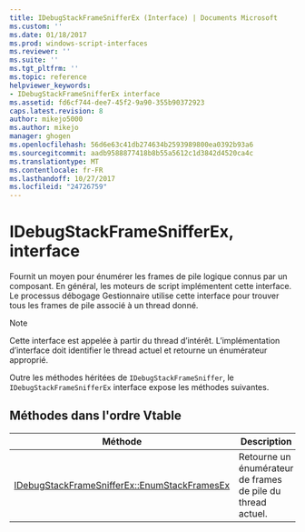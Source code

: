 ```yaml
---
title: IDebugStackFrameSnifferEx (Interface) | Documents Microsoft
ms.custom: ''
ms.date: 01/18/2017
ms.prod: windows-script-interfaces
ms.reviewer: ''
ms.suite: ''
ms.tgt_pltfrm: ''
ms.topic: reference
helpviewer_keywords:
- IDebugStackFrameSnifferEx interface
ms.assetid: fd6cf744-dee7-45f2-9a90-355b90372923
caps.latest.revision: 8
author: mikejo5000
ms.author: mikejo
manager: ghogen
ms.openlocfilehash: 56d6e63c41db274634b2593989800ea0392b93a6
ms.sourcegitcommit: aadb9588877418b8b55a5612c1d3842d4520ca4c
ms.translationtype: MT
ms.contentlocale: fr-FR
ms.lasthandoff: 10/27/2017
ms.locfileid: "24726759"
---
```

# <a name="idebugstackframesnifferex-interface"></a>IDebugStackFrameSnifferEx, interface
Fournit un moyen pour énumérer les frames de pile logique connus par un composant. En général, les moteurs de script implémentent cette interface. Le processus débogage Gestionnaire utilise cette interface pour trouver tous les frames de pile associé à un thread donné.  
  
> [!NOTE]
>  Cette interface est appelée à partir du thread d’intérêt. L’implémentation d’interface doit identifier le thread actuel et retourne un énumérateur approprié.  
  
 Outre les méthodes héritées de `IDebugStackFrameSniffer`, le `IDebugStackFrameSnifferEx` interface expose les méthodes suivantes.  
  
## <a name="methods-in-vtable-order"></a>Méthodes dans l'ordre Vtable  
  
|Méthode|Description|  
|------------|-----------------|  
|[IDebugStackFrameSnifferEx::EnumStackFramesEx](../../winscript/reference/idebugstackframesnifferex-enumstackframesex.md)|Retourne un énumérateur de frames de pile du thread actuel.|